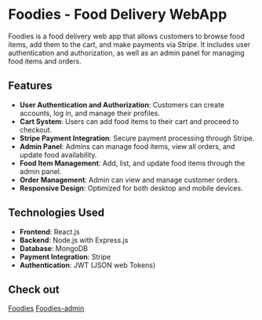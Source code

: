 # Foodies - Food Delivery WebApp

Foodies is a food delivery web app that allows customers to browse food items, add them to the cart, and make payments via Stripe. It includes user authentication and authorization, as well as an admin panel for managing food items and orders.

## Features

- **User Authentication and Authorization**: Customers can create accounts, log in, and manage their profiles.
- **Cart System**: Users can add food items to their cart and proceed to checkout.
- **Stripe Payment Integration**: Secure payment processing through Stripe.
- **Admin Panel**: Admins can manage food items, view all orders, and update food availability.
- **Food Item Management**: Add, list, and update food items through the admin panel.
- **Order Management**: Admin can view and manage customer orders.
- **Responsive Design**: Optimized for both desktop and mobile devices.


 ## Technologies Used

- **Frontend**: React.js
- **Backend**: Node.js with Express.js
- **Database**: MongoDB
- **Payment Integration**: Stripe
- **Authentication**: JWT (JSON web Tokens)

## Check out
 [Foodies](https://foodies-pkvw.onrender.com)
 [Foodies-admin](https://foodies-admin-bq4k.onrender.com)